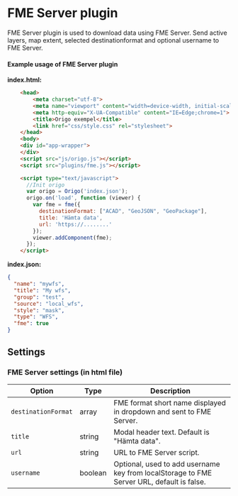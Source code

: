 # FME Server plugin

FME Server plugin is used to download data using FME Server.
Send active layers, map extent, selected destinationformat and optional username to FME Server.

#### Example usage of FME Server plugin

**index.html:**
```html
    <head>
    	<meta charset="utf-8">
    	<meta name="viewport" content="width=device-width, initial-scale=1.0, user-scalable=no">
    	<meta http-equiv="X-UA-Compatible" content="IE=Edge;chrome=1">
    	<title>Origo exempel</title>
    	<link href="css/style.css" rel="stylesheet">
    </head>
    <body>
    <div id="app-wrapper">
    </div>
    <script src="js/origo.js"></script>
    <script src="plugins/fme.js"></script>

    <script type="text/javascript">
      //Init origo
      var origo = Origo('index.json');
      origo.on('load', function (viewer) {
        var fme = fme({
          destinationFormat: ["ACAD", "GeoJSON", "GeoPackage"],
          title: 'Hämta data',
          url: 'https://........'
        });
        viewer.addComponent(fme);
      });
    </script>
```
**index.json:**
```json
{
  "name": "mywfs",
  "title": "My wfs",
  "group": "test",
  "source": "local_wfs",
  "style": "mask",
  "type": "WFS",
  "fme": true
}
```
## Settings
### FME Server settings (in html file)
Option | Type | Description
---|---|---
`destinationFormat` | array | FME format short name displayed in dropdown and sent to FME Server.
`title` | string | Modal header text. Default is "Hämta data".
`url` | string | URL to FME Server script.
`username` | boolean | Optional, used to add username key from localStorage to FME Server URL, default is false.
